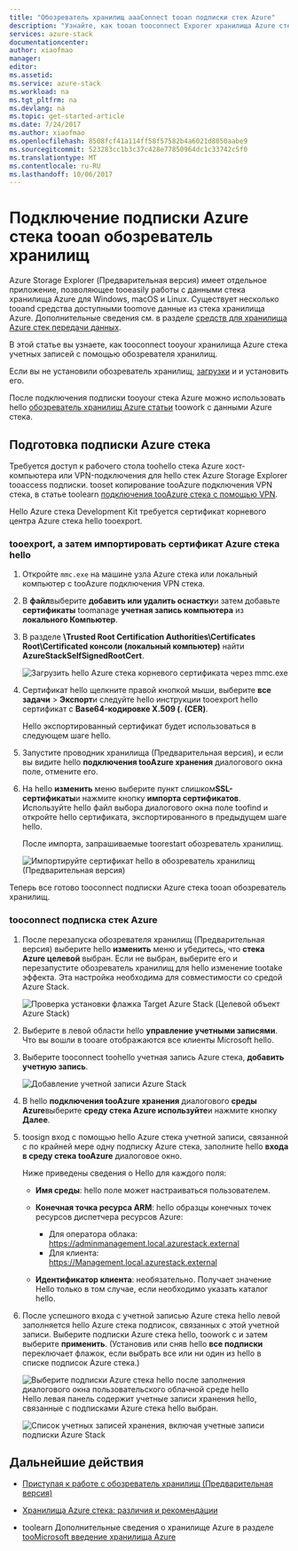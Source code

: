 ```yaml
---
title: "Обозреватель хранилищ aaaConnect tooan подписки стек Azure"
description: "Узнайте, как tooan tooconnect Exporer хранилища Azure стека подписки"
services: azure-stack
documentationcenter: 
author: xiaofmao
manager: 
editor: 
ms.assetid: 
ms.service: azure-stack
ms.workload: na
ms.tgt_pltfrm: na
ms.devlang: na
ms.topic: get-started-article
ms.date: 7/24/2017
ms.author: xiaofmao
ms.openlocfilehash: 8508fcf41a114ff58f57582b4a6021d8050aabe9
ms.sourcegitcommit: 523283cc1b3c37c428e77850964dc1c33742c5f0
ms.translationtype: MT
ms.contentlocale: ru-RU
ms.lasthandoff: 10/06/2017
---
```

# <a name="connect-storage-explorer-tooan-azure-stack-subscription"></a>Подключение подписки Azure стека tooan обозреватель хранилищ

Azure Storage Explorer (Предварительная версия) имеет отдельное приложение, позволяющее tooeasily работы с данными стека хранилища Azure для Windows, macOS и Linux. Существует несколько tooand средства доступными toomove данные из стека хранилища Azure. Дополнительные сведения см. в разделе [средств для хранилища Azure стек передачи данных](azure-stack-storage-transfer.md).

В этой статье вы узнаете, как tooconnect tooyour хранилища Azure стека учетных записей с помощью обозревателя хранилищ. 

Если вы не установили обозреватель хранилищ, [загрузки](http://www.storageexplorer.com/) и и установить его.

После подключения подписки tooyour стека Azure можно использовать hello [обозреватель хранилищ Azure статьи](../vs-azure-tools-storage-manage-with-storage-explorer.md) toowork с данными Azure стека. 

## <a name="prepare-an-azure-stack-subscription"></a>Подготовка подписки Azure стека

Требуется доступ к рабочего стола toohello стека Azure хост-компьютера или VPN-подключения для hello стек Azure Storage Explorer tooaccess подписки. tooset копирование tooAzure подключения VPN стека, в статье toolearn [подключения tooAzure стека с помощью VPN](azure-stack-connect-azure-stack.md#connect-to-azure-stack-with-vpn).

Hello Azure стека Development Kit требуется сертификат корневого центра Azure стека hello tooexport.

### <a name="tooexport-and-then-import-hello-azure-stack-certificate"></a>tooexport, а затем импортировать сертификат Azure стека hello

1. Откройте `mmc.exe` на машине узла Azure стека или локальный компьютер с tooAzure подключения VPN стека. 

2. В **файл**выберите **добавить или удалить оснастку**и затем добавьте **сертификаты** toomanage **учетная запись компьютера** из **локального Компьютер**.



3. В разделе **\Trusted Root Certification Authorities\Certificates Root\Certificated консоли (локальный компьютер)** найти **AzureStackSelfSignedRootCert**.

    ![Загрузить hello Azure стека корневого сертификата через mmc.exe][25]

4. Сертификат hello щелкните правой кнопкой мыши, выберите **все задачи** > **Экспорт**и следуйте hello инструкции tooexport hello сертификат с **Base64-кодировке X.509 (. (CER)**.  

    Hello экспортированный сертификат будет использоваться в следующем шаге hello.
5. Запустите проводник хранилища (Предварительная версия), и если вы видите hello **подключения tooAzure хранения** диалогового окна поле, отмените его.

6. На hello **изменить** меню выберите пункт слишком**SSL-сертификаты**и нажмите кнопку **импорта сертификатов**. Используйте hello файл выбора диалогового окна поле toofind и откройте hello сертификата, экспортированного в предыдущем шаге hello.

    После импорта, запрашиваемые toorestart обозреватель хранилищ.

    ![Импортируйте сертификат hello в обозреватель хранилищ (Предварительная версия)][27]

Теперь все готово tooconnect подписки Azure стека tooan обозреватель хранилищ.

### <a name="tooconnect-an-azure-stack-subscription"></a>tooconnect подписка стек Azure


1. После перезапуска обозревателя хранилищ (Предварительная версия) выберите hello **изменить** меню и убедитесь, что **стека Azure целевой** выбран. Если не выбран, выберите его и перезапустите обозреватель хранилищ для hello изменение tootake эффекта. Эта настройка необходима для совместимости со средой Azure Stack.

    ![Проверка установки флажка Target Azure Stack (Целевой объект Azure Stack)][28]

7. Выберите в левой области hello **управление учетными записями**.  
    Что вы вошли в tooare отображаются все клиенты Microsoft hello.

8. Выберите tooconnect toohello учетная запись Azure стека, **добавить учетную запись**.

    ![Добавление учетной записи Azure Stack][29]

9. В hello **подключения tooAzure хранения** диалогового **среды Azure**выберите **среду стека Azure используйте**и нажмите кнопку **Далее**.

10. toosign вход с помощью hello Azure стека учетной записи, связанной с по крайней мере одну подписку Azure стека, заполните hello **входа в среду стека tooAzure** диалоговое окно.  

    Ниже приведены сведения о Hello для каждого поля:

    * **Имя среды**: hello поле может настраиваться пользователем.
    * **Конечная точка ресурса ARM**: hello образцы конечных точек ресурсов диспетчера ресурсов Azure:

        * Для оператора облака:<br> https://adminmanagement.local.azurestack.external   
        * Для клиента:<br> https://Management.local.azurestack.external
 
    * **Идентификатор клиента**: необязательно. Получает значение Hello только в том случае, если необходимо указать каталог hello.

12. После успешного входа с учетной записью Azure стека hello левой заполняется hello Azure стека подписок, связанных с этой учетной записи. Выберите подписки Azure стека hello, toowork с и затем выберите **применить**. (Установив или сняв hello **все подписки** переключает флажок, если выбрать все или ни один из hello в списке подписок Azure стека.)

    ![Выберите подписки Azure стека hello после заполнения диалогового окна пользовательского облачной среде hello][30]  
    Hello левая панель содержит учетные записи хранения hello, связанные с подписками Azure стека hello выбран.

    ![Список учетных записей хранения, включая учетные записи подписки Azure Stack][31]

## <a name="next-steps"></a>Дальнейшие действия
* [Приступая к работе с обозреватель хранилищ (Предварительная версия)](../vs-azure-tools-storage-manage-with-storage-explorer.md)
* [Хранилища Azure стека: различия и рекомендации](azure-stack-acs-differences.md)


* toolearn Дополнительные сведения о хранилище Azure в разделе [tooMicrosoft введение хранилища Azure](../storage/common/storage-introduction.md)

[25]: ./media/azure-stack-storage-connect-se/add-certificate-azure-stack.png
[26]: ./media/azure-stack-storage-connect-se/export-root-cert-azure-stack.png
[27]: ./media/azure-stack-storage-connect-se/import-azure-stack-cert-storage-explorer.png
[28]: ./media/azure-stack-storage-connect-se/select-target-azure-stack.png
[29]: ./media/azure-stack-storage-connect-se/add-azure-stack-account.png
[30]: ./media/azure-stack-storage-connect-se/select-accounts-azure-stack.png
[31]: ./media/azure-stack-storage-connect-se/azure-stack-storage-account-list.png
